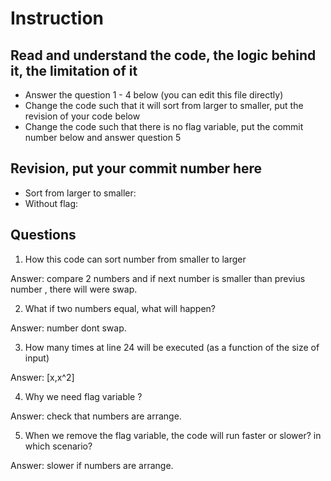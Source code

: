 ﻿# Instruction

## Read and understand the code, the logic behind it, the limitation of it
* Answer the question 1 - 4 below (you can edit this file directly)
* Change the code such that it will sort from larger to smaller, put the revision of your code below
* Change the code such that there is no flag variable, put the commit number below and answer question 5 


## Revision, put your commit number here
* Sort from larger to smaller:
* Without flag:

## Questions
1. How this code can sort number from smaller to larger
 
Answer: compare 2 numbers and if next number is smaller than previus number , there will were swap.

2. What if two numbers equal, what will happen? 

Answer: number dont swap.

3. How many times at line 24 will be executed (as a function of the size of input) 

Answer: [x,x^2]

4. Why we need flag variable ? 

Answer: check that numbers are arrange.

5. When we remove the flag variable, the code will run faster or slower? in which scenario? 

Answer: slower if numbers are arrange.